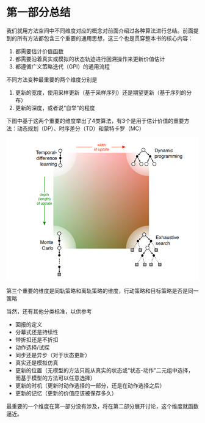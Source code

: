 # 第一部分总结

我们就用方法空间中不同维度对应的概念对前面介绍过各种算法进行总结。前面提到的所有方法都包含三个重要的通用思想，这三个也是贯穿整本书的核心内容：

1. 都需要估计价值函数
2. 都需要沿着真实或模拟的状态轨迹进行回溯操作来更新价值估计
3. 都遵循广义策略迭代（GPI）的通用流程

不同方法变种最重要的两个维度分别是

1. 更新的宽度，使用采样更新（基于采样序列）还是期望更新（基于序列的分布）
2. 更新的深度，或者说“自举”的程度

下图中基于这两个重要的维度举出了4类算法，有3个是用于估计价值的重要方法：动态规划（DP）、时序差分（TD）和蒙特卡罗（MC）

![](img/8_11.png)

第三个重要的维度是同轨策略和离轨策略的维度，行动策略和目标策略是否是同一策略

当然，还有其他分类标准，以供参考

- 回报的定义
- 分幕式还是持续性
- 带折扣还是不折扣
- 动作选择/试探
- 同步还是异步（对于状态更新）
- 真实还是模拟仿真
- 更新的位置（无模型的方法只能从真实的状态或“状态-动作”二元组中选择，而基于模型的方法可以任意选择）
- 更新的时机（更新时动作选择的一部分，还是在动作选择之后）
- 更新的记忆（更新的价值应该被保存多久）

最重要的一个维度在第一部分没有涉及，将在第二部分展开讨论，这个维度就函数逼近。